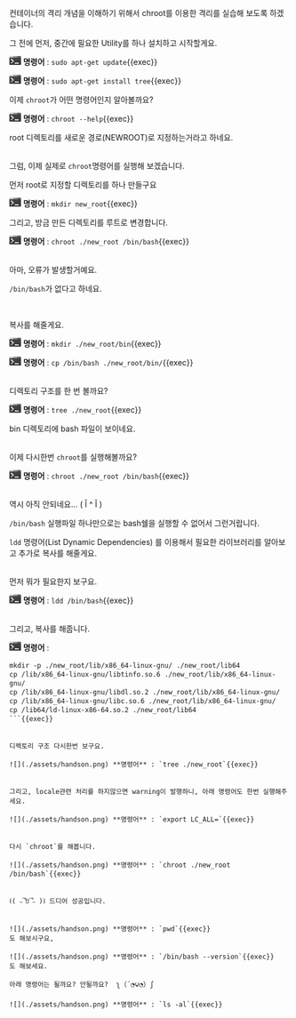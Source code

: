 

컨테이너의 격리 개념을 이해하기 위해서 chroot를 이용한 격리를 실습해 보도록 하겠습니다.

그 전에 먼저, 중간에 필요한 Utility를 하나 설치하고 시작할게요.

![](./assets/handson.png) **명령어** : `sudo apt-get update`{{exec}}

![](./assets/handson.png) **명령어** : `sudo apt-get install tree`{{exec}}


이제 `chroot`가 어떤 명령어인지 알아볼까요?

![](./assets/handson.png) **명령어** : `chroot --help`{{exec}}

root 디렉토리를 새로운 경로(NEWROOT)로 지정하는거라고 하네요.

​     
그럼, 이제 실제로 `chroot`명령어를 실행해 보겠습니다.

먼저 root로 지정할 디렉토리를 하나 만들구요

![](./assets/handson.png) **명령어** : `mkdir new_root`{{exec}}

그리고, 방금 만든 디렉토리를 루트로 변경합니다.

![](./assets/handson.png) **명령어** : `chroot ./new_root /bin/bash`{{exec}}

​     
아마, 오류가 발생할거예요.

`/bin/bash`가 없다고 하네요.

​     

복사를 해줄게요.

![](./assets/handson.png) **명령어** : `mkdir ./new_root/bin`{{exec}}

![](./assets/handson.png) **명령어** : `cp /bin/bash ./new_root/bin/`{{exec}}

​     
디렉토리 구조를 한 번 볼까요?

![](./assets/handson.png) **명령어** : `tree ./new_root`{{exec}}

bin 디렉토리에 bash 파일이 보이네요.

​     
이제 다시한번 `chroot`를 실행해볼까요?

![](./assets/handson.png) **명령어** : `chroot ./new_root /bin/bash`{{exec}}

​     
역시 아직 안되네요... ( Ĭ ^ Ĭ )  

`/bin/bash` 실행파일 하나만으로는 bash쉘을 실행할 수 없어서 그런거랍니다.

`ldd` 명령어(List Dynamic Dependencies) 를 이용해서 필요한 라이브러리를 알아보고 추가로 복사를 해줄게요.

​     
먼저 뭐가 필요한지 보구요.

![](./assets/handson.png) **명령어** : `ldd /bin/bash`{{exec}}

​     
그리고, 복사를 해줍니다.  

![](./assets/handson.png) **명령어** : 

```
mkdir -p ./new_root/lib/x86_64-linux-gnu/ ./new_root/lib64
cp /lib/x86_64-linux-gnu/libtinfo.so.6 ./new_root/lib/x86_64-linux-gnu/
cp /lib/x86_64-linux-gnu/libdl.so.2 ./new_root/lib/x86_64-linux-gnu/
cp /lib/x86_64-linux-gnu/libc.so.6 ./new_root/lib/x86_64-linux-gnu/
cp /lib64/ld-linux-x86-64.so.2 ./new_root/lib64
```{{exec}}  

​     
디렉토리 구조 다시한번 보구요.

![](./assets/handson.png) **명령어** : `tree ./new_root`{{exec}}

​     
그리고, locale관련 처리를 하지않으면 warning이 발행하니, 아래 명령어도 한번 실행해주세요.

![](./assets/handson.png) **명령어** : `export LC_ALL=`{{exec}}

​     
다시 `chroot`를 해봅니다.

![](./assets/handson.png) **명령어** : `chroot ./new_root /bin/bash`{{exec}}

​    
꒰( ˵¯͒ꇴ¯͒˵ )꒱ 드디어 성공입니다.

​     
![](./assets/handson.png) **명령어** : `pwd`{{exec}}  
도 해보시구요,

![](./assets/handson.png) **명령어** : `/bin/bash --version`{{exec}}  
도 해보세요.

아래 명령어는 될까요? 안될까요?  ʅ（´◔౪◔）ʃ  

![](./assets/handson.png) **명령어** : `ls -al`{{exec}}
